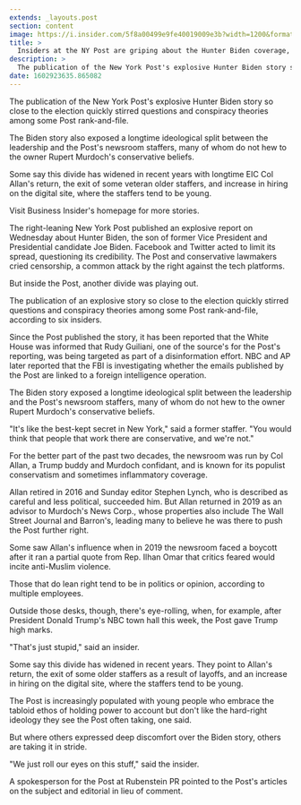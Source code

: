 ```yaml
--- 
extends: _layouts.post 
section: content 
image: https://i.insider.com/5f8a00499e9fe40019009e3b?width=1200&format=jpeg 
title: > 
  Insiders at the NY Post are griping about the Hunter Biden coverage, highlighting a political divide in the tabloid newsroom 
description: > 
  The publication of the New York Post's explosive Hunter Biden story so close to the election quickly stirred questions and conspiracy theories among some Post rank-and-file.The Biden story also exposed a longtime ideological split between the leadership and the Post's newsroom staffers, many of whom do not hew to the owner Rupert Murdoch's conservative beliefs.The right-leaning New York Post published an explosive report on Wednesday about Hunter Biden, the son of former Vice President and Presidential candidate Joe Biden.The Post and conservative lawmakers cried censorship, a common attack by the right against the tech platforms.The Biden story exposed a longtime ideological split between the leadership and the Post's newsroom staffers, many of whom do not hew to the owner Rupert Murdoch's conservative beliefs. 
date: 1602923635.865082 
--- 
```

The publication of the New York Post's explosive Hunter Biden story so close to the election quickly stirred questions and conspiracy theories among some Post rank-and-file.

The Biden story also exposed a longtime ideological split between the leadership and the Post's newsroom staffers, many of whom do not hew to the owner Rupert Murdoch's conservative beliefs.

Some say this divide has widened in recent years with longtime EIC Col Allan's return, the exit of some veteran older staffers, and increase in hiring on the digital site, where the staffers tend to be young.

Visit Business Insider's homepage for more stories.

The right-leaning New York Post published an explosive report on Wednesday about Hunter Biden, the son of former Vice President and Presidential candidate Joe Biden. Facebook and Twitter acted to limit its spread, questioning its credibility. The Post and conservative lawmakers cried censorship, a common attack by the right against the tech platforms.

But inside the Post, another divide was playing out.

The publication of an explosive story so close to the election quickly stirred questions and conspiracy theories among some Post rank-and-file, according to six insiders.

Since the Post published the story, it has been reported that the White House was informed that Rudy Guiliani, one of the source's for the Post's reporting, was being targeted as part of a disinformation effort. NBC and AP later reported that the FBI is investigating whether the emails published by the Post are linked to a foreign intelligence operation.

The Biden story exposed a longtime ideological split between the leadership and the Post's newsroom staffers, many of whom do not hew to the owner Rupert Murdoch's conservative beliefs.

"It's like the best-kept secret in New York," said a former staffer. "You would think that people that work there are conservative, and we're not."

For the better part of the past two decades, the newsroom was run by Col Allan, a Trump buddy and Murdoch confidant, and is known for its populist conservatism and sometimes inflammatory coverage.

Allan retired in 2016 and Sunday editor Stephen Lynch, who is described as careful and less political, succeeded him. But Allan returned in 2019 as an advisor to Murdoch's News Corp., whose properties also include The Wall Street Journal and Barron's, leading many to believe he was there to push the Post further right.

Some saw Allan's influence when in 2019 the newsroom faced a boycott after it ran a partial quote from Rep. Ilhan Omar that critics feared would incite anti-Muslim violence.

Those that do lean right tend to be in politics or opinion, according to multiple employees.

Outside those desks, though, there's eye-rolling, when, for example, after President Donald Trump's NBC town hall this week, the Post gave Trump high marks.

"That's just stupid," said an insider.

Some say this divide has widened in recent years. They point to Allan's return, the exit of some older staffers as a result of layoffs, and an increase in hiring on the digital site, where the staffers tend to be young.

The Post is increasingly populated with young people who embrace the tabloid ethos of holding power to account but don't like the hard-right ideology they see the Post often taking, one said.

But where others expressed deep discomfort over the Biden story, others are taking it in stride.

"We just roll our eyes on this stuff," said the insider.

A spokesperson for the Post at Rubenstein PR pointed to the Post's articles on the subject and editorial in lieu of comment.